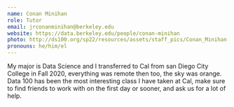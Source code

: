 ```yaml
---
name: Conan Minihan
role: Tutor
email: jrconanminihan@berkeley.edu
website: https://data.berkeley.edu/people/conan-minihan
photo: http://ds100.org/sp22/resources/assets/staff_pics/Conan_Minihan.jpg
pronouns: he/him/el
---
```

My major is Data Science and I transferred to Cal from san Diego City College in Fall 2020, everything was remote then too, the sky was orange. Data 100 has been the most interesting class I have taken at Cal, make sure to find friends to work with on the first day or sooner, and ask us for a lot of help.
